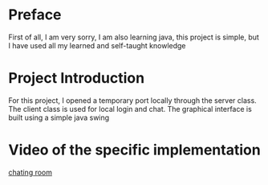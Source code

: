 # Preface
First of all, I am very sorry, I am also learning java, this project is simple, but I have used all my learned and self-taught knowledge
# Project Introduction
For this project, I opened a temporary port locally through the server class.
The client class is used for local login and chat. The graphical interface is built using a simple java swing
# Video of the specific implementation
[chating room](https://youtu.be/LpWxbrWDKic)

